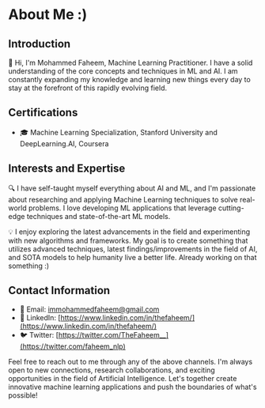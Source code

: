 # About Me :)

## Introduction

👋 Hi, I'm Mohammed Faheem, Machine Learning Practitioner. I have a solid understanding of the core concepts and techniques in ML and AI. I am constantly expanding my knowledge and learning new things every day to stay at the forefront of this rapidly evolving field.

## Certifications

- 🎓 Machine Learning Specialization, Stanford University and DeepLearning.AI, Coursera

## Interests and Expertise

🔍 I have self-taught myself everything about AI and ML, and I'm passionate about researching and applying Machine Learning techniques to solve real-world problems. I love developing ML applications that leverage cutting-edge techniques and state-of-the-art ML models.

💡 I enjoy exploring the latest advancements in the field and experimenting with new algorithms and frameworks. My goal is to create something that utilizes advanced techniques, latest findings/improvements in the field of AI, and SOTA models to help humanity live a better life. Already working on that something :)

## Contact Information

- 📧 Email: immohammedfaheem@gmail.com  
- 🔗 LinkedIn: [https://www.linkedin.com/in/thefaheem/](https://www.linkedin.com/in/thefaheem/)  
- 🐦 Twitter: [https://twitter.com/TheFaheem__](https://twitter.com/faheem_nlp)

Feel free to reach out to me through any of the above channels. I'm always open to new connections, research collaborations, and exciting opportunities in the field of Artificial Intelligence. Let's together create innovative machine learning applications and push the boundaries of what's possible!
